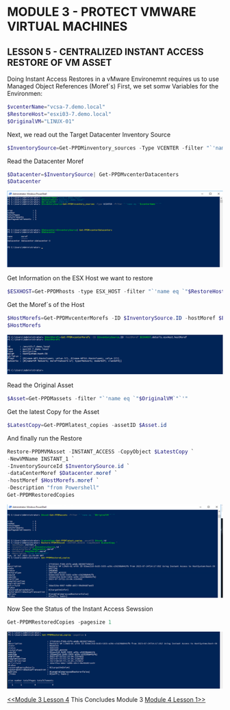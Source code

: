 # MODULE 3 - PROTECT VMWARE VIRTUAL MACHINES

## LESSON 5 - CENTRALIZED INSTANT ACCESS RESTORE OF VM ASSET

Doing Instant Access Restores in a vMware Environemnt requires us to use Managed Object References (Moref´s)
First, we set somw Variables for the Environmen:

```Powershell
$vcenterName="vcsa-7.demo.local"
$RestoreHost="esxi03-7.demo.local"
$OriginalVM="LINUX-01"
```

Next, we read out the Target Datacenter Inventory Source

```Powershell
$InventorySource=Get-PPDMinventory_sources -Type VCENTER -filter "`'name eq `"$vcenterName`"`'"
```

Read the Datacenter Moref

```Powershell
$Datacenter=$InventorySource| Get-PPDMvcenterDatacenters
$Datacenter
```

![Alt text](image-41.png)

Get Information on the ESX Host we want to restore

```Powershell
$ESXHOST=Get-PPDMhosts -type ESX_HOST -filter "`'name eq `"$RestoreHost`"`'"
```

Get the Moref´s of the Host

```Powershell
$HostMorefs=Get-PPDMvcenterMorefs -ID $InventorySource.ID -hostMoref $ESXHOST.details.esxHost.hostMoref
$HostMorefs
```

![Alt text](image-42.png)

Read the Original Asset

```Powershell
$Asset=Get-PPDMassets -filter "`'name eq `"$OriginalVM`"`'"
```

Get the latest Copy for the Asset

```Powershell
$LatestCopy=Get-PPDMlatest_copies -assetID $Asset.id
```

And finally run the Restore

```Powershell
Restore-PPDMVMAsset -INSTANT_ACCESS -CopyObject $LatestCopy `
-NewVMName INSTANT_1 `
-InventorySourceId $InventorySource.id `
-dataCenterMoref $Datacenter.moref `
-hostMoref $HostMorefs.moref `
-Description "from Powershell"
Get-PPDMRestoredCopies
```

![Alt text](image-43.png)

Now See the Status of the Instant Access Sewssion

```Powershell
Get-PPDMRestoredCopies -pagesize 1
```

![Alt text](image-44.png)

[<<Module 3 Lesson 4](./Module_3_4.md) This Concludes Module 3 [Module 4 Lesson 1>>](./Module_4_1.md)
